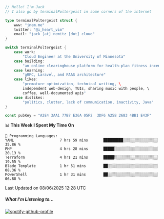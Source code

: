 ```go
// Hello! I'm Jack
// I also go by terminalPoltergeist in some corners of the internet

type terminalPoltergeist struct {
    www: "jnem.me"
    twitter: "@i_heart_vim"
    email: "jack [at] nemitz [dot] cloud"
}

switch terminalPoltergeist {
    case work:
        "Cloud Engineer at the University of Minnesota"
    case building:
        "an online clearinghouse platform for health-plan fitness incentive programs"
    case learning:
        "gRPC, Laravel, and PAAS architecture"
    case likes:
        "premature optimization, technical writing, \
        independent web-design, TUIs, sharing music with people, \
        coffee, well-documented apis"
    case dislikes:
        "politics, clutter, lack of communication, inactivity, Java"
}

const pubKey = "A2E4 3AA1 77B7 E36A 05F2  3DF6 A25B 2683 4BB1 E43F"
```

<!--START_SECTION:waka-->
📊 **This Week I Spent My Time On** 

```text
💬 Programming Languages: 
YAML                     7 hrs 59 mins       █████████░░░░░░░░░░░░░░░░   35.86 % 
PHP                      4 hrs 28 mins       █████░░░░░░░░░░░░░░░░░░░░   20.13 % 
Terraform                4 hrs 21 mins       █████░░░░░░░░░░░░░░░░░░░░   19.55 % 
Blade Template           1 hr 51 mins        ██░░░░░░░░░░░░░░░░░░░░░░░   08.36 % 
PowerShell               1 hr 31 mins        ██░░░░░░░░░░░░░░░░░░░░░░░   06.88 % 
```


 Last Updated on 08/06/2025 12:28 UTC
<!--END_SECTION:waka-->

##### What I'm Listening to...

[![spotify-github-profile](https://jnem.me/listening-item?maxAge=2592000)](https://jnem.me/listening)
